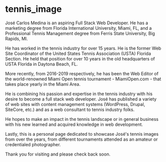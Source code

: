 # tennis_image

 José Carlos Medina is an aspiring Full Stack Web Developer. He has a marketing degree from Florida International University, Miami, FL, and a Professional Tennis Management degree from Ferris State University, Big Rapids, MI. 

 He has worked in the tennis industry for over 15 years. He is the former Web Site Coordinator of the United States Tennis Association (USTA) Florida Section. He held that position for over 10 years in the old headquarters of USTA Florida in Daytona Beach, FL.  

 More recently, from 2016-2019 respectively, he has been the Web Editor of the world-renowned Miami Open tennis tournament - MiamiOpen.com - that takes place yearly in the Miami Area. 

 He is combining his passion and expertise in the tennis industry with his desire to become a full stack web developer. José has published a variety of web sites with content management systems (WordPress, Drupal, SiteCore, etc.) and as a web consultant to tennis industry folks. 

 He hopes to make an impact in the tennis landscape or in general business with his new learned and acquired knowledge in web development. 

 Lastly, this is a personal page dedicated to showcase José's tennis images from over the years, from different tournaments attended as an amateur or credentialed photographer.
 
 Thank you for visiting and please check back soon. 